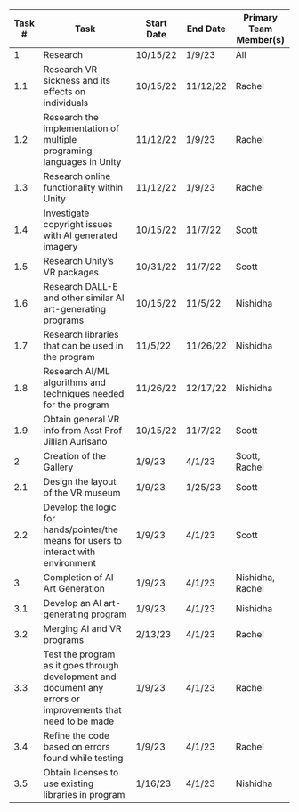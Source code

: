 | Task # | Task                   | Start Date | End Date | Primary Team Member(s) | 
| ------ | ---------------------- | ---------- | -------- | ------------------- |
| 1      | Research | 10/15/22 | 1/9/23 | All |
| 1.1    | Research VR sickness and its effects on individuals | 10/15/22 | 11/12/22 | Rachel |
| 1.2    | Research the implementation of multiple programing languages in Unity | 11/12/22 | 1/9/23 | Rachel |
| 1.3    | Research online functionality within Unity | 11/12/22 | 1/9/23 | Rachel |
| 1.4    | Investigate copyright issues with AI generated imagery | 10/15/22 | 11/7/22 | Scott |
| 1.5    | Research Unity’s VR packages | 10/31/22 | 11/7/22 | Scott |
| 1.6    | Research DALL-E and other similar AI art-generating programs | 10/15/22 | 11/5/22 | Nishidha |
| 1.7    | Research libraries that can be used in the program | 11/5/22 | 11/26/22 | Nishidha |
| 1.8    | Research AI/ML algorithms and techniques needed for the program | 11/26/22 | 12/17/22 | Nishidha |
| 1.9    | Obtain general VR info from Asst Prof Jillian Aurisano | 10/15/22 | 11/7/22| Scott |
| 2      | Creation of the Gallery | 1/9/23 | 4/1/23 | Scott, Rachel |
| 2.1    | Design the layout of the VR museum | 1/9/23 | 1/25/23 | Scott |
| 2.2    | Develop the logic for hands/pointer/the means for users to interact with environment | 1/9/23 | 4/1/23 | Scott |
| 3      | Completion of AI Art Generation | 1/9/23 | 4/1/23 | Nishidha, Rachel |
| 3.1    | Develop an AI art-generating program | 1/9/23 | 4/1/23 | Nishidha |
| 3.2    | Merging AI and VR programs | 2/13/23 | 4/1/23 | Rachel |
| 3.3    | Test the program as it goes through development and document any errors or improvements that need to be made | 1/9/23 | 4/1/23 | Rachel |
| 3.4    | Refine the code based on errors found while testing | 1/9/23 | 4/1/23 | Rachel |
| 3.5    | Obtain licenses to use existing libraries in program | 1/16/23 | 4/1/23 | Nishidha |
